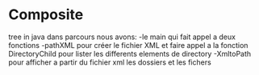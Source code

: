 # Composite
tree in java
dans parcours nous avons:
-le main qui fait appel a deux fonctions
  -pathXML pour créer le fichier XML et faire appel a la fonction DirectoryChild pour lister les differents elements de directory
  -XmltoPath pour afficher a partir du fichier xml les dossiers et les fichers
